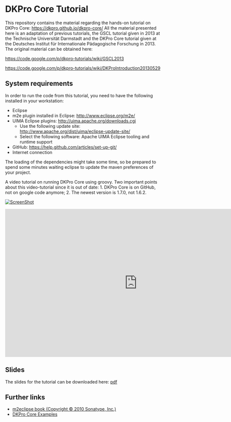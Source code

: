 # DKPro Core Tutorial
This repository contains the material regarding the hands-on tutorial on DKPro Core: https://dkpro.github.io/dkpro-core/
All the material presented here is an adaptation of previous tutorials, the GSCL tutorial given in 2013 at the Technische Universität Darmstadt and the DKPro Core tutorial given at the Deutsches Institut für Internationale Pädagogische Forschung in 2013.  The original material can be obtained here:

https://code.google.com/p/dkpro-tutorials/wiki/GSCL2013

https://code.google.com/p/dkpro-tutorials/wiki/DKProIntroduction20130529

## System requirements
In order to run the code from this tutorial, you need to have the following installed in your workstation:

* Eclipse
* m2e plugin installed in Eclipse: http://www.eclipse.org/m2e/
* UIMA Eclipse plugins: http://uima.apache.org/downloads.cgi
  * Use the following update site: http://www.apache.org/dist/uima/eclipse-update-site/
  * Select the following software: Apache UIMA Eclipse tooling and runtime support
* GitHub: https://help.github.com/articles/set-up-git/
* Internet connection

The loading of the dependencies might take some time, so be prepared to spend some minutes waiting eclipse to update the maven preferences of your project.

A video tutorial on running DKPro Core using groovy. Two important points about this video-tutorial since it is out of date: 1. DKPro Core is on GitHub, not on google code anymore; 2. The newest version is 1.7.0, not 1.6.2.

[![ScreenShot](http://img.youtube.com/vi/RnbFaKZYho0/mqdefault.jpg)](https://youtu.be/RnbFaKZYho0?list=PLENWjbYveblcRX-mAt2PwimyVDDSIORny)

<iframe width="854" height="480" src="https://www.youtube.com/embed/RnbFaKZYho0?list=PLENWjbYveblcRX-mAt2PwimyVDDSIORny" frameborder="0" allowfullscreen></iframe>

## Slides

The slides for the tutorial can be downloaded here: [pdf](slides/aiphes_dkpro_core_tutorial.pdf)

## Further links

* [m2eclipse book (Copyright © 2010 Sonatype, Inc.)](http://books.sonatype.com/m2eclipse-book/reference/)
* [DKPro Core Examples](https://github.com/dkpro/dkpro-core-examples)
